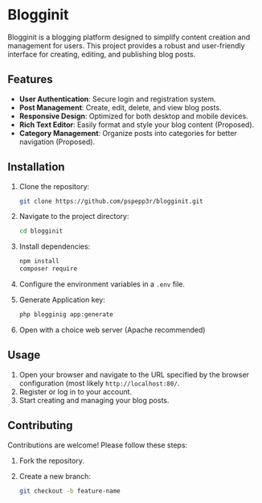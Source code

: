 # Blogginit

Blogginit is a blogging platform designed to simplify content creation and management for users. This project provides a robust and user-friendly interface for creating, editing, and publishing blog posts.

## Features

- **User Authentication**: Secure login and registration system.
- **Post Management**: Create, edit, delete, and view blog posts.
- **Responsive Design**: Optimized for both desktop and mobile devices.
- **Rich Text Editor**: Easily format and style your blog content (Proposed).
- **Category Management**: Organize posts into categories for better navigation (Proposed).

## Installation

1. Clone the repository:

    ```bash
    git clone https://github.com/pspepp3r/blogginit.git
    ```

2. Navigate to the project directory:

    ```bash
    cd blogginit
    ```

3. Install dependencies:

    ```bash
    npm install
    composer require
    ```

4. Configure the environment variables in a `.env` file.
5. Generate Application key:

    ```bash
    php blogginig app:generate
    ```
6. Open with a choice web server (Apache recommended)

## Usage

1. Open your browser and navigate to the URL specified by the browser configuration (most likely `http://localhost:80/`.
2. Register or log in to your account.
3. Start creating and managing your blog posts.

## Contributing

Contributions are welcome! Please follow these steps:

1. Fork the repository.
2. Create a new branch:

    ```bash
    git checkout -b feature-name
    ```
